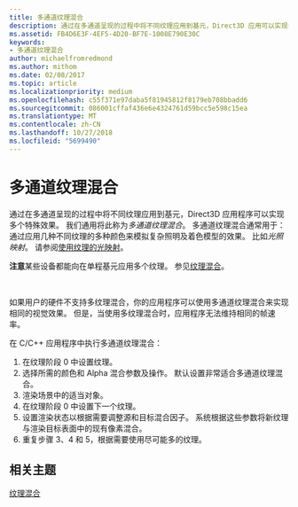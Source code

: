 ```yaml
---
title: 多通道纹理混合
description: 通过在多通道呈现的过程中将不同纹理应用到基元，Direct3D 应用可以实现多个特殊效果。
ms.assetid: FB4D6E3F-4EF5-4D20-BF7E-1008E790E30C
keywords:
- 多通道纹理混合
author: michaelfromredmond
ms.author: mithom
ms.date: 02/08/2017
ms.topic: article
ms.localizationpriority: medium
ms.openlocfilehash: c55f371e97daba5f81945812f8179eb708bbadd6
ms.sourcegitcommit: 086001cffaf436e6e4324761d59bcc5e598c15ea
ms.translationtype: MT
ms.contentlocale: zh-CN
ms.lasthandoff: 10/27/2018
ms.locfileid: "5699490"
---
```

# <a name="multipass-texture-blending"></a>多通道纹理混合


通过在多通道呈现的过程中将不同纹理应用到基元，Direct3D 应用程序可以实现多个特殊效果。 我们通用将此称为*多通道纹理混合*。 多通道纹理混合通常用于：通过应用几种不同纹理的多种颜色来模拟复杂照明及着色模型的效果。 比如*光照映射*。 请参阅[使用纹理的光映射](light-mapping-with-textures.md)。

**注意**某些设备都能向在单程基元应用多个纹理。 参见[纹理混合](texture-blending.md)。

 

如果用户的硬件不支持多纹理混合，你的应用程序可以使用多通道纹理混合来实现相同的视觉效果。 但是，当使用多纹理混合时，应用程序无法维持相同的帧速率。

在 C/C++ 应用程序中执行多通道纹理混合：

1.  在纹理阶段 0 中设置纹理。
2.  选择所需的颜色和 Alpha 混合参数及操作。 默认设置非常适合多通道纹理混合。
3.  渲染场景中的适当对象。
4.  在纹理阶段 0 中设置下一个纹理。
5.  设置渲染状态以根据需要调整源和目标混合因子。 系统根据这些参数将新纹理与渲染目标表面中的现有像素混合。
6.  重复步骤 3、4 和 5，根据需要使用尽可能多的纹理。

## <a name="span-idrelated-topicsspanrelated-topics"></a><span id="related-topics"></span>相关主题


[纹理混合](texture-blending.md)

 

 




